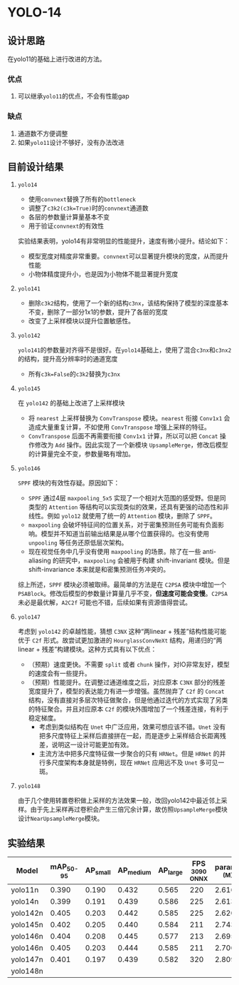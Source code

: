 # YOLO-14

## 设计思路

在yolo11的基础上进行改进的方法。

### 优点

1. 可以继承`yolo11`的优点，不会有性能gap

### 缺点

1. 通道数不方便调整
2. 如果`yolo11`设计不够好，没有办法改进

## 目前设计结果

1. `yolo14`
   - 使用`convnext`替换了所有的`bottleneck`
   - 调整了`c3k2(c3k=True)`时的`convnext`通道数
   - 各层的参数量计算量基本不变
   - 用于验证`convnext`的有效性

   实验结果表明，yolo14有非常明显的性能提升，速度有微小提升。结论如下：
   - 模型宽度对精度非常重要。`convnext`可以显著提升模块的宽度，从而提升性能
   - 小物体精度提升小，也是因为小物体不能显著提升宽度

2. `yolo141`
   - 删除`c3k2`结构，使用了一个新的结构`c3nx`，该结构保持了模型的深度基本不变，删除了一部分1x1的参数，提升了各层的宽度
   - 改变了上采样模块以提升位置敏感性。

3. `yolo142`

   `yolo141`的参数量对齐得不是很好。在`yolo14`基础上，使用了混合`c3nx`和`c3nx2`的结构，提升高分辨率时的通道宽度
   - 所有`c3k=False`的`c3k2`替换为`c3nx`

4. `yolo145`

   在 `yolo142` 的基础上改进了上采样模块

   - 将 `nearest` 上采样替换为 `ConvTranspose` 模块。`nearest` 衔接 `Conv1x1` 会造成大量重复计算，不如使用 `ConvTranspose` 增强上采样的特征。
   - `ConvTranspose` 后面不再需要衔接 `Conv1x1` 计算，所以可以把 `Concat` 操作修改为 `Add` 操作。因此实现了一个新模块 `UpsampleMerge`，修改后模型的计算量完全不变，参数量略有增加。

5. `yolo146`

   `SPPF` 模块的有效性存疑。原因如下：

   - `SPPF` 通过4层 `maxpooling_5x5` 实现了一个相对大范围的感受野。但是同类型的 `Attention` 等结构可以实现类似的效果，还具有更强的动态性和非线性。例如 `yolo12` 就使用了统一的 `Attention` 模块，删除了 `SPPF`。
   - `maxpooling` 会破坏特征间的位置关系，对于密集预测任务可能有负面影响。模型并不知道当前输出结果是从哪个位置获得的。也没有使用 `unpooling` 等任务还原低层次架构。
   - 现在视觉任务中几乎没有使用 `maxpooling` 的场景。除了在一些 anti-aliasing 的研究中，`maxpooling` 会被用于构建 shift-invariant 模块。但是 shift-invariance 本来就是和密集预测任务冲突的。

   综上所述，`SPPF` 模块必须被取缔。最简单的方法是在 `C2PSA` 模块中增加一个 `PSABlock`。修改后模型的参数量计算量几乎不变，**但速度可能会变慢**。`C2PSA` 未必是最优解，`A2C2f` 可能也不错，后续如果有资源值得尝试。

6. `yolo147`

   考虑到 `yolo142` 的卓越性能，猜想 `C3NX` 这种“两linear + 残差”结构性能可能优于 `C2f` 形式。故尝试更加激进的 `HourglassConvNeXt` 结构，用递归的“两linear + 残差”构建模块。这种方式具有以下优点：

   - （预期）速度更快。不需要 `split` 或者 `chunk` 操作，对IO非常友好，模型的速度会有一些提升。
   - （预期）性能提升。在调整过通道维度之后，对应原本 `C3NX` 部分的残差宽度提升了，模型的表达能力有进一步增强。虽然抛弃了 `C2f` 的 `Concat` 结构，没有直接对多层次特征做聚合，但是他通过迭代的方式实现了另类的特征聚合。并且对应原本 `C2f` 的模块外围增加了一个残差连接，有利于稳定梯度。
      - 考虑到类似结构在 `Unet` 中广泛应用，效果可想应该不错。`Unet` 没有把多尺度特征上采样后直接拼在一起，而是逐步上采样结合长距离残差，说明这一设计可能更加有效。
      - 主流方法中把多尺度特征做一步聚合的只有 `HRNet`。但是 `HRNet` 的并行多尺度架构本身就是特例，现在 `HRNet` 应用远不及 `Unet` 多可见一斑。

7. `yolo148`
   
   由于几个使用转置卷积做上采样的方法效果一般，改回yolo142中最近邻上采样。由于先上采样再过卷积会产生三倍冗余计算，故仿照`UpsampleMerge`模块设计`NearUpsampleMerge`模块。

## 实验结果

| Model | mAP<sub>50-95</sub> | AP<sub>small</sub> | AP<sub>medium</sub> | AP<sub>large</sub> | FPS<br><sup>3090 ONNX</sup>  | params<br><sup>(M)</sup> |FLOPs<br><sup>(B) |
| -------- | ----- | ----- | ----- | ----- | --- | ----- | ---- |
| yolo11n  | 0.390 | 0.190 | 0.432 | 0.565 | 220 | 2.616 | 6.48 |
| yolo14n  | 0.399 | 0.191 | 0.439 | 0.586 | 225 | 2.613 | 6.52 |
| yolo142n | 0.405 | 0.203 | 0.442 | 0.585 | 225 | 2.620 | 6.49 |
| yolo145n | 0.402 | 0.205 | 0.440 | 0.584 | 211 | 2.743 | 6.49 |
| yolo146n | 0.404 | 0.208 | 0.445 | 0.577 | 213 | 2.695 | 6.45 |
| yolo146n | 0.405 | 0.203 | 0.444 | 0.585 | 211 | 2.706 | 6.46 |
| yolo147n | 0.401 | 0.197 | 0.439 | 0.582 | 320 | 2.809 | 6.54 |
| yolo148n |  |  |  |  |  |  |  |